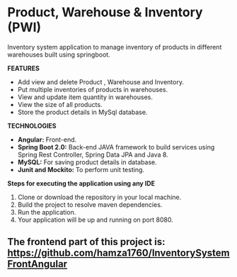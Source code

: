 # Product, Warehouse &amp; Inventory (PWI)
Inventory system application to manage inventory of products in different warehouses built using springboot.

**FEATURES**
- Add view and delete Product , Warehouse and Inventory.
- Put multiple inventories of products in warehouses.
- View and update item quantity in warehouses.
- View the size of all products.
- Store the product details in MySql database.

**TECHNOLOGIES**
- **Angular:** Front-end.
- **Spring Boot 2.0:** Back-end JAVA framework to build services using Spring Rest Controller, Spring Data JPA and Java 8.
- **MySQL:** For saving product details in database.
- **Junit and Mockito:** To perform unit testing.

**Steps for executing the application using any IDE**
1. Clone or download the repository in your local machine.
2. Build the project to resolve maven dependencies.
3. Run the application.
4. Your application will be up and running on port 8080.

## The frontend part of this project is: https://github.com/hamza1760/InventorySystemFrontAngular
